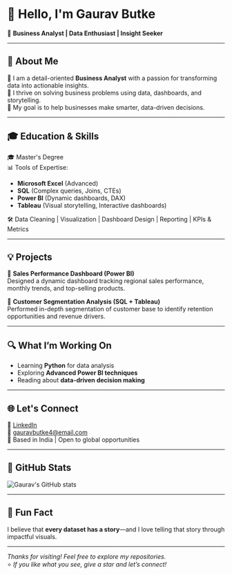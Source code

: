 # 👋 Hello, I'm Gaurav Butke

🎯 **Business Analyst | Data Enthusiast | Insight Seeker**

---

## 💼 About Me

🔹 I am a detail-oriented **Business Analyst** with a passion for transforming data into actionable insights.  
🔹 I thrive on solving business problems using data, dashboards, and storytelling.  
🔹 My goal is to help businesses make smarter, data-driven decisions.  

---

## 🎓 Education & Skills

🎓 Master's Degree  
📊 Tools of Expertise:
- **Microsoft Excel** (Advanced)
- **SQL** (Complex queries, Joins, CTEs)
- **Power BI** (Dynamic dashboards, DAX)
- **Tableau** (Visual storytelling, Interactive dashboards)

🛠️ Data Cleaning | Visualization | Dashboard Design | Reporting | KPIs & Metrics

---

## 💡 Projects

📁 **Sales Performance Dashboard (Power BI)**  
Designed a dynamic dashboard tracking regional sales performance, monthly trends, and top-selling products.

📁 **Customer Segmentation Analysis (SQL + Tableau)**  
Performed in-depth segmentation of customer base to identify retention opportunities and revenue drivers.

---

## 🔍 What I’m Working On

- Learning **Python** for data analysis  
- Exploring **Advanced Power BI techniques**  
- Reading about **data-driven decision making**

---

## 🌐 Let's Connect

🔗 [LinkedIn](https://www.linkedin.com/in/gauravbutke)  
📧 gauravbutke4@email.com  
📍 Based in India | Open to global opportunities

---

## 🚀 GitHub Stats

![Gaurav's GitHub stats](https://github-readme-stats.vercel.app/api?username=gauravbutke&show_icons=true&theme=radical)

---

## 🧠 Fun Fact

I believe that **every dataset has a story**—and I love telling that story through impactful visuals.

---

_Thanks for visiting! Feel free to explore my repositories._  
⭐️ _If you like what you see, give a star and let’s connect!_



